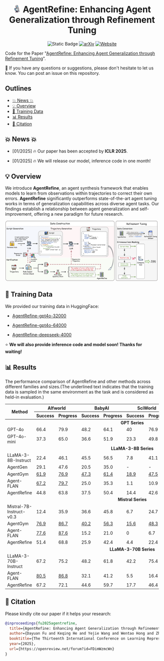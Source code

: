 
 # <div align="center"> <img src="./picture/refine.png" width="5%">  AgentRefine: Enhancing Agent Generalization through Refinement Tuning<div>

<div align="center">
  <a><img alt="Static Badge" src="https://img.shields.io/badge/made_with-Python-green"></a>
  <a href="https://arxiv.org/abs/2501.01702"><img alt="arXiv" src="https://img.shields.io/badge/arXiv-2501.01702-b31b1b.svg"></a>
 <a href="https://agentrefine.github.io"><img src="https://img.shields.io/badge/Website-agentrefine.github.io-blue" alt="Website"></a>
</div>



Code for the Paper "[AgentRefine: Enhancing Agent Generalization through Refinement Tuning](https://arxiv.org/abs/2501.01702)".

🔔 If you have any questions or suggestions, please don't hesitate to let us know. You can post an issue on this repository.

## Outlines

- [💥 News 💥](https://github.com/Fu-Dayuan/AgentRefine/blob/main/README.md#-news-)
- [💡 Overview](https://github.com/Fu-Dayuan/AgentRefine/blob/main/README.md#-overview)
- [📝 Training Data](https://github.com/Fu-Dayuan/AgentRefine/blob/main/README.md#-training-data)
- [📊 Results](https://github.com/Fu-Dayuan/AgentRefine/blob/main/README.md#-results)
- [📖 Citation](https://github.com/Fu-Dayuan/AgentRefine/blob/main/README.md#-citation)

## 💥 News 💥
- [01/2025] 🔥 Our paper has been accepted by **ICLR 2025**. 

- [01/2025] 🔥 We will release our model, inference code in one month! 



## 💡 Overview
We introduce **AgentRefine**, an agent synthesis framework that enables models to learn from observations within trajectories to correct their own errors. **AgentRefine** significantly outperforms state-of-the-art agent tuning works in terms of generalization capabilities across diverse agent tasks. Our findings establish a relationship between agent generalization and self-improvement, offering a new paradigm for future research.

<img src="./picture/AgentRefine.png">

## 📝 Training Data

We provided our training data in HuggingFace:

- [AgentRefine-gpt4o-32000](https://huggingface.co/datasets/fudayuan/AgentRefine-gpt4o-32000)

- [AgentRefine-gpt4o-64000](https://huggingface.co/datasets/fudayuan/AgentRefine-gpt4o-64000) 

- [AgentRefine-deepseek-4000](https://huggingface.co/datasets/fudayuan/AgentRefine-deepseek-4000)

⭐ **We will also provide inference code and model soon! Thanks for waiting!**

## 📊 Results
The performance comparison of AgentRefine and other methods across different families and sizes.(The underlined text indicates that the training data is sampled in the same environment as the task and is considered as held-in evaluation.)

<table>
<thead>
<tr>
 <th align="center" rowspan="2">Method</th> <th align="center" colspan="2">Alfworld</th> <th align="center" colspan="2">BabyAI</th><th align="center" colspan="2">SciWorld</th><th align="center" colspan="2">PDDL</th><th align="center" colspan="2">Jericho</th>
</tr>
<tr>
  <th>Success</th><th>Progress</th><th>Success</th><th>Progress</th><th>Success</th><th>Progress</th><th>Success</th><th>Progress</th><th>Success</th><th>Progress</th>
</tr>
</thead>
<tbody><tr>
<td align="center" colspan="11"><strong>GPT Series</strong></td>
</tr>
<tr>
  <td>GPT-4o</td><td>66.4</td><td>79.9</td><td>48.2</td><td>64.1</td><td>40</td><td>76.9</td><td>61.7</td><td>69.8</td><td>10.0</td><td>34.0</td>
</tr>
<tr>
  <td>GPT-4o-mini</td><td>37.3</td><td>65.0</td><td>36.6</td><td>51.9</td><td>23.3</td><td>49.8</td><td>25.0</td><td>49.1</td><td>10.0</td><td>28.5</td>
</tr>
<tr>
<td align="center" colspan="11"><strong>LLaMA-3-8B Series</strong></td>
</tr>
<tr>
  <td>LLaMA-3-8B-Instruct</td><td>22.4</td><td>46.1</td><td>45.5</td><td>56.5</td><td>7.8</td><td>41.1</td><td>10.0</td><td>38.4</td><td>0.0</td><td>24.3</td>
</tr>
<tr>
  <td>AgentGen</td><td>29.1</td><td>47.6</td><td>20.5</td><td>35.0</td><td>-</td><td>-</td><td>11.7</td><td>23.0</td><td>-</td><td>-</td>
</tr>
<tr>
  <td>AgentGym</td><td><ins>61.9</ins></td><td><ins>76.9</ins></td><td><ins>47.3</ins></td><td><ins>61.4</ins></td><td><ins>18.9</ins></td><td><ins>47.5</ins></td><td>1.7</td><td>16.6</td><td>0.0</td><td>12.9</td>
</tr>
<tr>
  <td>Agent-FLAN</td><td><ins>67.2</ins></td><td><ins>79.7</ins></td><td>25.0</td><td>35.3</td><td>1.1</td><td>10.9</td><td>8.3</td><td>25.5</td><td>0.0</td><td>10.1</td>
</tr>
<tr>
  <td>AgentRefine</td><td>44.8</td><td>63.8</td><td>37.5</td><td>50.4</td><td>14.4</td><td>42.6</td><td>16.6</td><td>37.8</td><td>10.0</td><td>32.3</td>
</tr>
<tr>
<td align="center" colspan="11"><strong>Mistral Series</strong></td>
</tr>
<tr>
  <td>Mistral-7B-Instruct-v0.3</td><td>12.4</td><td>35.9</td><td>36.6</td><td>45.8</td><td>6.7</td><td>24.7</td><td>13.3</td><td>27.8</td><td>0.0</td><td>17.3</td>
</tr>
<tr>
  <td>AgentGym</td><td><ins>76.9</ins></td><td><ins>86.7</ins></td><td><ins>40.2</ins></td><td><ins>56.3</ins></td><td><ins>15.6</ins></td><td><ins>48.3</ins></td><td>1.7</td><td>7.3</td><td>0.0</td><td>13.0</td>
</tr>
<tr>
  <td>Agent-FLAN</td><td><ins>77.6</ins></td><td><ins>87.6</ins></td><td>15.2</td><td>21.0</td><td>0</td><td>6.7</td><td>0</td><td>3.2</td><td>0.0</td><td>0.7</td>
</tr>
<tr>
  <td>AgentRefine</td><td>51.4</td><td>68.8</td><td>25.9</td><td>42.4</td><td>4.4</td><td>22.4</td><td>11.7</td><td>32.8</td><td>5.0</td><td>28.8</td>
</tr>
<tr>
<td align="center" colspan="11"><strong>LLaMA-3-70B Series</strong></td>
</tr>
<tr>
  <td>LLaMA-3-70B-Instruct</td><td>67.2</td><td>75.2</td><td>48.2</td><td>61.8</td><td>42.2</td><td>75.4</td><td>55.0</td><td>79.8</td><td>25.0</td><td>46.4</td>
</tr>
<tr>
  <td>Agent-FLAN</td><td><ins>80.5</ins></td><td><ins>86.8</ins></td><td>32.1</td><td>41.2</td><td>5.5</td><td>16.4</td><td>25.0</td><td>53.7</td><td>0.0</td><td>13.6</td>
</tr>
<tr>
  <td>AgentRefine</td><td>67.2</td><td>72.1</td><td>44.6</td><td>59.7</td><td>17.7</td><td>46.4</td><td>38.3</td><td>58.6</td><td>15.0</td><td>37.2</td>
</tr>
</tbody></table>

## 📖 Citation 
Please kindly cite our paper if it helps your research:
```bibtex
@inproceedings{fu2025agentrefine,
  title={AgentRefine: Enhancing Agent Generalization through Refinement Tuning},
  author={Dayuan Fu and Keqing He and Yejie Wang and Wentao Hong and Zhuoma GongQue and Weihao Zeng and Wei Wang and Jingang Wang and Xunliang Cai and Weiran Xu},
  booktitle={The Thirteenth International Conference on Learning Representations},
  year={2025},
  url={https://openreview.net/forum?id=FDimWzmcWn}
}
```
